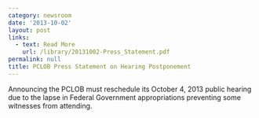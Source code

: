 ```yaml
---
category: newsroom
date: '2013-10-02'
layout: post
links:
  - text: Read More
    url: /library/20131002-Press_Statement.pdf
permalink: null
title: PCLOB Press Statement on Hearing Postponement
---
```

Announcing the PCLOB must reschedule its October 4, 2013 public hearing due to the lapse in Federal Government appropriations preventing some witnesses from attending.
